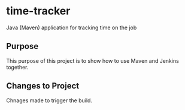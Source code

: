 # time-tracker
Java (Maven) application for tracking time on the job

## Purpose

This purpose of this project is to show how to use Maven and Jenkins together.
 
 ## Changes to Project
 Chnages made to trigger the build. 
